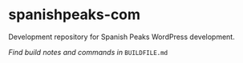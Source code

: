 # spanishpeaks-com

Development repository for Spanish Peaks WordPress development.

*Find build notes and commands in* `BUILDFILE.md`

